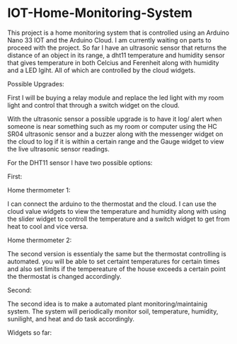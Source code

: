 # IOT-Home-Monitoring-System

This project is a home monitoring system that is controlled using an Arduino Nano 33 IOT and the Arduino Cloud. I am currently waiting on parts to proceed with the project. So far I have an ultrasonic sensor that returns the distance of an object in its range, a dht11 temperature and humidity sensor that gives temperature in both Celcius and Ferenheit along with humidity and a LED lgiht. All of which are controlled by the cloud widgets.


Possible Upgrades:

First I will be buying a relay module and replace the led light with my room light and control that through a switch widget on the cloud.

With the ultrasonic sensor a possible upgrade is to have it log/ alert when someone is near something such as my room or computer using the HC SR04 ultrasonic sensor and a buzzer along with the messenger widget on the cloud to log if it is within a certain range and the Gauge widget to view the live ultrasonic sensor readings.

For the DHT11 sensor I have two possible options:

First:

Home thermometer 1:

I can connect the arduino to the thermostat and the cloud. I can use the cloud value widgets to view the temperature and humidity along with using the slider widget to controll the temperature and a switch widget to get from heat to cool and vice versa.

Home thermometer 2:

The second version is essentialy the same but the thermostat controlling is automated. you will be able to set certaint temperatures for certain times and also set limits if the tempereature of the house exceeds a certain point the thermostat is changed accordingly.

Second:

The second idea is to make a automated plant monitoring/maintainig system. The system will periodically monitor soil, temperature, humidity, sunilight, and heat and do task accordingly.

Widgets so far:


